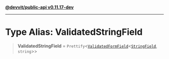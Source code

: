 [**@devvit/public-api v0.11.17-dev**](../README.md)

---

# Type Alias: ValidatedStringField

> **ValidatedStringField** = `Prettify`\<[`ValidatedFormField`](ValidatedFormField.md)\<[`StringField`](StringField.md), `string`\>\>
